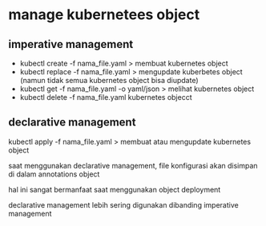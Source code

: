 # manage kubernetees object

## imperative management

- kubectl create -f nama_file.yaml > membuat kubernetes object
- kubectl replace -f nama_file.yaml > mengupdate kuberbetes object (namun tidak semua kubernetes object bisa diupdate)
- kubectl get -f nama_file.yaml -o yaml/json > melihat kubernetes object
- kubectl delete -f nama_file.yaml kubernetes objecct

## declarative management

kubectl apply -f nama_file.yaml > membuat atau mengupdate kubernetes object

saat menggunakan declarative management, file konfigurasi akan disimpan di dalam annotations object

hal ini sangat bermanfaat saat menggunakan object deployment

declarative management lebih sering digunakan dibanding imperative management